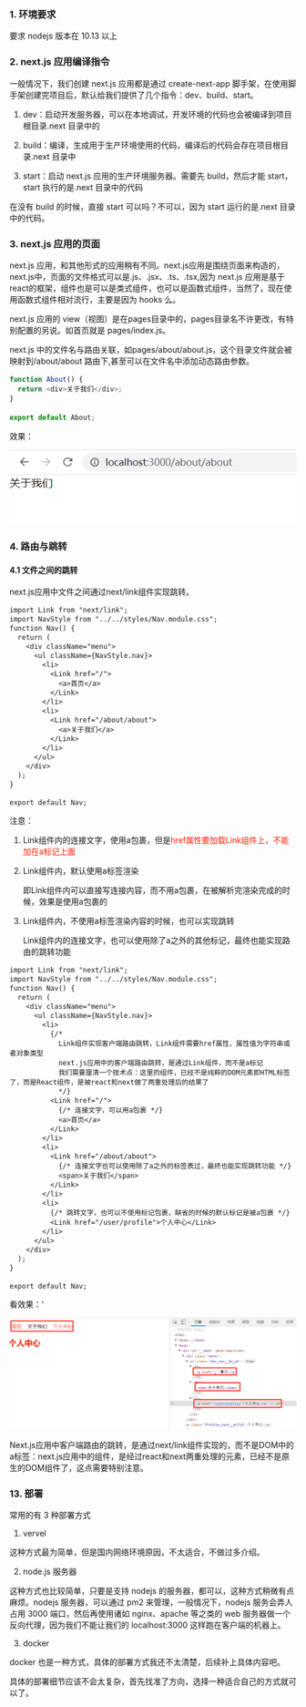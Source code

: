### 1. 环境要求

要求 nodejs 版本在 10.13 以上

### 2. next.js 应用编译指令

一般情况下，我们创建 next.js 应用都是通过 create-next-app 脚手架，在使用脚手架创建完项目后，默认给我们提供了几个指令：dev、build、start。

1. dev：启动开发服务器，可以在本地调试，开发环境的代码也会被编译到项目根目录.next 目录中的

2. build：编译，生成用于生产环境使用的代码，编译后的代码会存在项目根目录.next 目录中

3. start：启动 next.js 应用的生产环境服务器。需要先 build，然后才能 start，start 执行的是.next 目录中的代码

在没有 build 的时候，直接 start 可以吗？不可以，因为 start 运行的是.next 目录中的代码。

### 3. next.js 应用的页面

next.js 应用，和其他形式的应用稍有不同。next.js应用是围绕页面来构造的，next.js中，页面的文件格式可以是.js、.jsx、.ts、.tsx,因为 next.js 应用是基于react的框架，组件也是可以是类式组件，也可以是函数式组件，当然了，现在使用函数式组件相对流行，主要是因为 hooks 么。

next.js 应用的 view（视图）是在pages目录中的，pages目录名不许更改，有特别配置的另说。如首页就是 pages/index.js。

next.js 中的文件名与路由关联，如pages/about/about.js，这个目录文件就会被映射到/about/about 路由下,甚至可以在文件名中添加动态路由参数。

```javascript
function About() {
  return <div>关于我们</div>;
}

export default About;
```
效果：

![pages下的文件名映射路由效果](./images/i1.png)

### 4. 路由与跳转

#### 4.1 文件之间的跳转

next.js应用中文件之间通过next/link组件实现跳转。

```react
import Link from "next/link";
import NavStyle from "../../styles/Nav.module.css";
function Nav() {
  return (
    <div className="menu">
      <ul className={NavStyle.nav}>
        <li>
          <Link href="/">
            <a>首页</a>
          </Link>
        </li>
        <li>
          <Link href="/about/about">
            <a>关于我们</a>
          </Link>
        </li>
      </ul>
    </div>
  );
}

export default Nav;
```

注意：

1. Link组件内的连接文字，使用a包裹，但是<font color="#f20">href属性要加载Link组件上，不能加在a标记上面</font>

2. Link组件内，默认使用a标签渲染

   即Link组件内可以直接写连接内容，而不用a包裹，在被解析完渲染完成的时候，效果是使用a包裹的

3. Link组件内，不使用a标签渲染内容的时候，也可以实现跳转

   Link组件内的连接文字，也可以使用除了a之外的其他标记，最终也能实现路由的跳转功能

```react
import Link from "next/link";
import NavStyle from "../../styles/Nav.module.css";
function Nav() {
  return (
    <div className="menu">
      <ul className={NavStyle.nav}>
        <li>
          {/* 
            Link组件实现客户端路由跳转，Link组件需要href属性，属性值为字符串或者对象类型
            next.js应用中的客户端路由跳转，是通过Link组件，而不是a标记
            我们需要厘清一个技术点：这里的组件，已经不是纯粹的DOM元素即HTML标签了，而是React组件，是被react和next做了两重处理后的结果了
            */}
          <Link href="/">
            {/* 连接文字，可以用a包裹 */}
            <a>首页</a>
          </Link>
        </li>
        <li>
          <Link href="/about/about">
            {/* 连接文字也可以使用除了a之外的标签表过，最终也能实现跳转功能 */}
            <span>关于我们</span>
          </Link>
        </li>
        <li>
          {/* 跳转文字，也可以不使用标记包裹，缺省的时候的默认标记是被a包裹 */}
          <Link href="/user/profile">个人中心</Link>
        </li>
      </ul>
    </div>
  );
}

export default Nav;
```

看效果：‘

<img src="./images/i2.png" alt="next.js应用中的客户端路由跳转" style="zoom:67%;" />

Next.js应用中客户端路由的跳转，是通过next/link组件实现的，而不是DOM中的a标签：next.js应用中的组件，是经过react和next两重处理的元素，已经不是原生的DOM组件了，这点需要特别注意。

### 13. 部署

常用的有 3 种部署方式

1. vervel

这种方式最为简单，但是国内网络环境原因，不太适合，不做过多介绍。

2. node.js 服务器

这种方式也比较简单，只要是支持 nodejs 的服务器，都可以，这种方式稍微有点麻烦。nodejs 服务器，可以通过 pm2 来管理，一般情况下，nodejs 服务会弄人占用 3000 端口，然后再使用诸如 nginx、apache 等之类的 web 服务器做一个反向代理，因为我们不能让我们的 localhost:3000 这样跑在客户端的机器上。

3. docker

docker 也是一种方式，具体的部署方式我还不太清楚，后续补上具体内容吧。

具体的部署细节应该不会太复杂，首先找准了方向，选择一种适合自己的方式就可以了。
